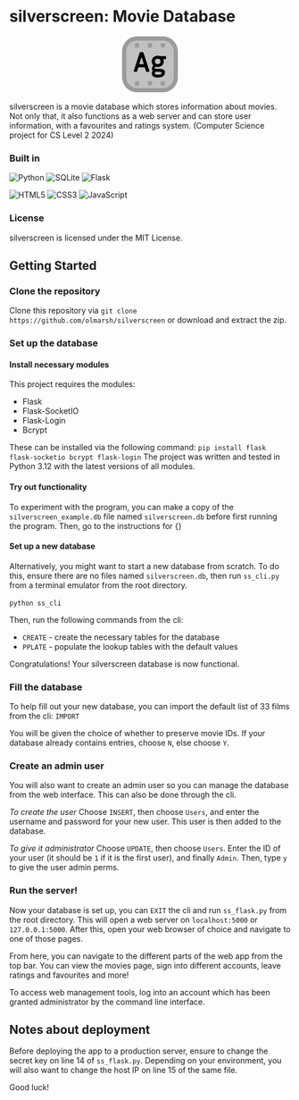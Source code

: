 # silverscreen: Movie Database
<p align='center'>
<img src='./static/logo.svg' width=100px>
</p>

silverscreen is a movie database which stores information about movies. Not only that, it also functions as a web server and can store user information, with a favourites and ratings system. (Computer Science project for CS Level 2 2024)

### Built in
![Python](https://img.shields.io/badge/python-3670A0?style=for-the-badge&logo=python&logoColor=ffdd54)
![SQLite](https://img.shields.io/badge/sqlite-%2307405e.svg?style=for-the-badge&logo=sqlite&logoColor=white)
![Flask](https://img.shields.io/badge/flask-%23000.svg?style=for-the-badge&logo=flask&logoColor=white)

![HTML5](https://img.shields.io/badge/html5-%23E34F26.svg?style=for-the-badge&logo=html5&logoColor=white)
![CSS3](https://img.shields.io/badge/css3-%231572B6.svg?style=for-the-badge&logo=css3&logoColor=white)
![JavaScript](https://img.shields.io/badge/javascript-%23323330.svg?style=for-the-badge&logo=javascript&logoColor=%23F7DF1E)

### License
silverscreen is licensed under the MIT License.

## Getting Started
### Clone the repository
Clone this repository via `git clone https://github.com/olmarsh/silverscreen` or download and extract the zip.
### Set up the database
#### Install necessary modules
This project requires the modules:
* Flask
* Flask-SocketIO
* Flask-Login
* Bcrypt

These can be installed via the following command:
```pip install flask flask-socketio bcrypt flask-login```
The project was written and tested in Python 3.12 with the latest versions of all modules.

#### Try out functionality
To experiment with the program, you can make a copy of the `silverscreen_example.db` file named `silverscreen.db` before first running the program. Then, go to the instructions for {}
#### Set up a new database
Alternatively, you might want to start a new database from scratch. To do this, ensure there are no files named `silverscreen.db`, then run `ss_cli.py` from a terminal emulator from the root directory.

```python ss_cli```

Then, run the following commands from the cli:
* `CREATE` - create the necessary tables for the database
* `PPLATE` - populate the lookup tables with the default values

Congratulations! Your silverscreen database is now functional.
### Fill the database
To help fill out your new database, you can import the default list of 33 films from the cli: `IMPORT`

You will be given the choice of whether to preserve movie IDs. If your database already contains entries, choose `N`, else choose `Y`.
### Create an admin user
You will also want to create an admin user so you can manage the database from the web interface. This can also be done through the cli.

_To create the user_
Choose `INSERT`, then choose `Users`, and enter the username and password for your new user. This user is then added to the database.

_To give it administrator_
Choose `UPDATE`, then choose `Users`. Enter the ID of your user (it should be `1` if it is the first user), and finally `Admin`. Then, type `y` to give the user admin perms.
### Run the server!
Now your database is set up, you can `EXIT` the cli and run `ss_flask.py` from the root directory. This will open a web server on `localhost:5000` or `127.0.0.1:5000`. After this, open your web browser of choice and navigate to one of those pages.

From here, you can navigate to the different parts of the web app from the top bar. You can view the movies page, sign into different accounts, leave ratings and favourites and more!

To access web management tools, log into an account which has been granted administrator by the command line interface.

## Notes about deployment
Before deploying the app to a production server, ensure to change the secret key on line 14 of `ss_flask.py`. Depending on your environment, you will also want to change the host IP on line 15 of the same file.

Good luck!
